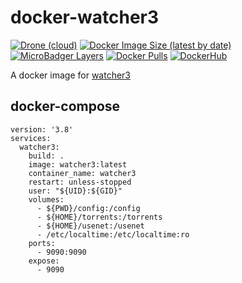 # docker-watcher3
[![Drone (cloud)](https://img.shields.io/drone/build/jee-r/docker-watcher3?style=flat-square)](https://cloud.drone.io/jee-r/docker-watcher3)
[![Docker Image Size (latest by date)](https://img.shields.io/docker/image-size/j33r/watcher3?style=flat-square)](https://microbadger.com/images/j33r/watcher3)
[![MicroBadger Layers](https://img.shields.io/microbadger/layers/j33r/watcher3?style=flat-square)](https://microbadger.com/images/j33r/watcher3)
[![Docker Pulls](https://img.shields.io/docker/pulls/j33r/watcher3?style=flat-square)](https://hub.docker.com/r/j33r/watcher3)
[![DockerHub](https://img.shields.io/badge/Dockerhub-j33r/watcher3-%232496ED?logo=docker&style=flat-square)](https://hub.docker.com/r/j33r/watcher3)

A docker image for [watcher3](https://github.com/barbequesauce/watcher3)
## docker-compose

```  
version: '3.8'
services:
  watcher3:
    build: .
    image: watcher3:latest
    container_name: watcher3
    restart: unless-stopped
    user: "${UID}:${GID}"
    volumes:
      - ${PWD}/config:/config
      - ${HOME}/torrents:/torrents
      - ${HOME}/usenet:/usenet
      - /etc/localtime:/etc/localtime:ro
    ports:
      - 9090:9090
    expose:
      - 9090
```
